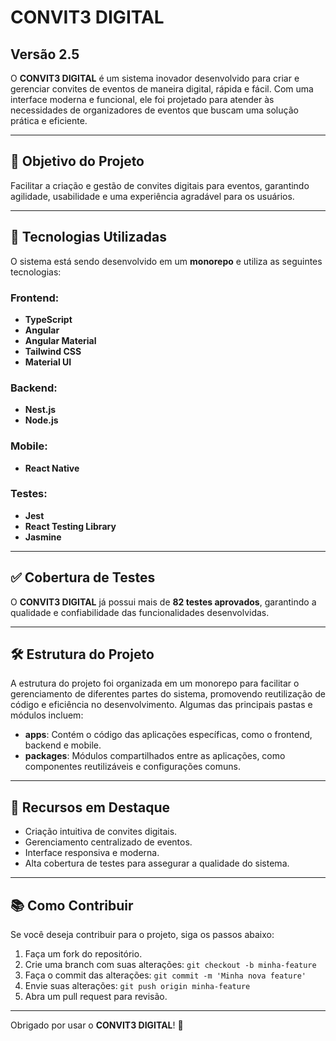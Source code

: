 # CONVIT3 DIGITAL

## Versão 2.5

O **CONVIT3 DIGITAL** é um sistema inovador desenvolvido para criar e gerenciar convites de eventos de maneira digital, rápida e fácil. Com uma interface moderna e funcional, ele foi projetado para atender às necessidades de organizadores de eventos que buscam uma solução prática e eficiente.

---

## 📌 Objetivo do Projeto

Facilitar a criação e gestão de convites digitais para eventos, garantindo agilidade, usabilidade e uma experiência agradável para os usuários.

---

## 🚀 Tecnologias Utilizadas

O sistema está sendo desenvolvido em um **monorepo** e utiliza as seguintes tecnologias:

### Frontend:
- **TypeScript**
- **Angular**
- **Angular Material**
- **Tailwind CSS**
- **Material UI**

### Backend:
- **Nest.js**
- **Node.js**

### Mobile:
- **React Native**

### Testes:
- **Jest**
- **React Testing Library**
- **Jasmine**

---

## ✅ Cobertura de Testes

O **CONVIT3 DIGITAL** já possui mais de **82 testes aprovados**, garantindo a qualidade e confiabilidade das funcionalidades desenvolvidas.

---

## 🛠 Estrutura do Projeto

A estrutura do projeto foi organizada em um monorepo para facilitar o gerenciamento de diferentes partes do sistema, promovendo reutilização de código e eficiência no desenvolvimento. Algumas das principais pastas e módulos incluem:

- **apps**: Contém o código das aplicações específicas, como o frontend, backend e mobile.
- **packages**: Módulos compartilhados entre as aplicações, como componentes reutilizáveis e configurações comuns.

---

## 🌟 Recursos em Destaque

- Criação intuitiva de convites digitais.
- Gerenciamento centralizado de eventos.
- Interface responsiva e moderna.
- Alta cobertura de testes para assegurar a qualidade do sistema.

---

## 📚 Como Contribuir

Se você deseja contribuir para o projeto, siga os passos abaixo:

1. Faça um fork do repositório.
2. Crie uma branch com suas alterações: `git checkout -b minha-feature`
3. Faça o commit das alterações: `git commit -m 'Minha nova feature'`
4. Envie suas alterações: `git push origin minha-feature`
5. Abra um pull request para revisão.

---

Obrigado por usar o **CONVIT3 DIGITAL**! 🎉
